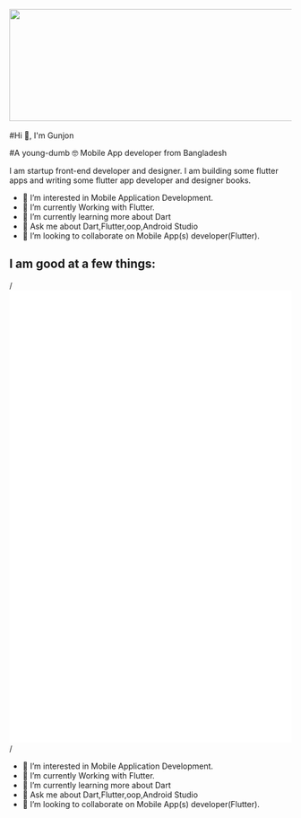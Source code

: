 <p align="center">
  <img src="https://gist.githubusercontent.com/fredgrott/94263933a24c22e35dc3f5245dbe10b2/raw/1aa21134fabd4575787d2f1fdc493172f536ba99/waves.svg" width="600" height="200">
</p>	

#Hi 👋, I'm Gunjon

#A young-dumb 🤓 Mobile App developer from Bangladesh 

I am startup front-end developer and designer. I am building some flutter apps and writing some flutter app developer and designer books.

<ul>
  <li>👀 I’m interested in Mobile Application Development.</li>
  <li>🌱 I’m currently Working with Flutter.</li>
  <li>🌱 I’m currently learning more about Dart</li>
  <li>💬 Ask me about Dart,Flutter,oop,Android Studio</li>
  <li>💞️ I’m looking to collaborate on Mobile App(s) developer(Flutter).</li>
</ul>

## I am good at a few things:

/*<img src="https://raw.githubusercontent.com/fredgrott/FredGrott/gh-pages/tags.svg" width="auto" height="auto">*/
<ul>
  <li>👀 I’m interested in Mobile Application Development.</li>
  <li>🌱 I’m currently Working with Flutter.</li>
  <li>🌱 I’m currently learning more about Dart</li>
  <li>💬 Ask me about Dart,Flutter,oop,Android Studio</li>
  <li>💞️ I’m looking to collaborate on Mobile App(s) developer(Flutter).</li>
</ul>

